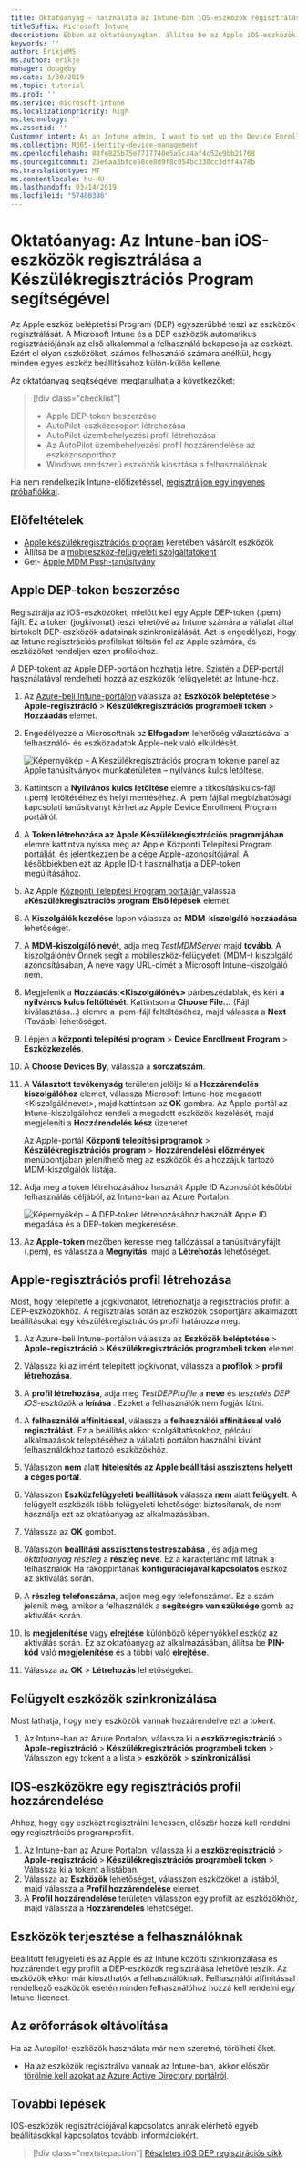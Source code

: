 ```yaml
---
title: Oktatóanyag – használata az Intune-ban iOS-eszközök regisztrálása a Készülékregisztrációs Program
titleSuffix: Microsoft Intune
description: Ebben az oktatóanyagban, állítsa be az Apple iOS-eszközök regisztrálása DEP.
keywords: ''
author: ErikjeMS
ms.author: erikje
manager: dougeby
ms.date: 1/30/2019
ms.topic: tutorial
ms.prod: ''
ms.service: microsoft-intune
ms.localizationpriority: high
ms.technology: ''
ms.assetid: ''
Customer intent: As an Intune admin, I want to set up the Device Enrollment Program so that users can automatically enroll in Intune.
ms.collection: M365-identity-device-management
ms.openlocfilehash: 88fe825b75e7717740e5a5ca4af4c52e9bb21768
ms.sourcegitcommit: 25e6aa3bfce58ce8d9f8c054bc338cc3dff4a78b
ms.translationtype: MT
ms.contentlocale: hu-HU
ms.lasthandoff: 03/14/2019
ms.locfileid: "57400398"
---
```

# <a name="tutorial-use-the-device-enrollment-program-to-enroll-ios-devices-in-intune"></a>Oktatóanyag: Az Intune-ban iOS-eszközök regisztrálása a Készülékregisztrációs Program segítségével
Az Apple eszköz beléptetési Program (DEP) egyszerűbbé teszi az eszközök regisztrálását. A Microsoft Intune és a DEP eszközök automatikus regisztrációjának az első alkalommal a felhasználó bekapcsolja az eszközt. Ezért el olyan eszközöket, számos felhasználó számára anélkül, hogy minden egyes eszköz beállításához külön-külön kellene. 

Az oktatóanyag segítségével megtanulhatja a következőket:
> [!div class="checklist"]
> * Apple DEP-token beszerzése
> * AutoPilot-eszközcsoport létrehozása
> * AutoPilot üzembehelyezési profil létrehozása
> * Az AutoPilot üzembehelyezési profil hozzárendelése az eszközcsoporthoz
> * Windows rendszerű eszközök kiosztása a felhasználóknak

Ha nem rendelkezik Intune-előfizetéssel, [regisztráljon egy ingyenes próbafiókkal](free-trial-sign-up.md).

## <a name="prerequisites"></a>Előfeltételek
- [Apple készülékregisztrációs program](http://deploy.apple.com) keretében vásárolt eszközök
- Állítsa be a [mobileszköz-felügyeleti szolgáltatóként](mdm-authority-set.md)
- Get- [Apple MDM Push-tanúsítvány](apple-mdm-push-certificate-get.md)

## <a name="get-an-apple-dep-token"></a>Apple DEP-token beszerzése
Regisztrálja az iOS-eszközöket, mielőtt kell egy Apple DEP-token (.pem) fájlt. Ez a token (jogkivonat) teszi lehetővé az Intune számára a vállalat által birtokolt DEP-eszközök adatainak szinkronizálását. Azt is engedélyezi, hogy az Intune regisztrációs profilokat töltsön fel az Apple számára, és eszközöket rendeljen ezen profilokhoz.

A DEP-tokent az Apple DEP-portálon hozhatja létre. Szintén a DEP-portál használatával rendelheti hozzá az eszközök felügyeletét az Intune-hoz.

1. Az [Azure-beli Intune-portálon](https://aka.ms/intuneportal) válassza az **Eszközök beléptetése** > **Apple-regisztráció** > **Készülékregisztrációs programbeli token** > **Hozzáadás** elemet.

2. Engedélyezze a Microsoftnak az **Elfogadom** lehetőség választásával a felhasználó- és eszközadatok Apple-nek való elküldését.

   ![Képernyőkép – A Készülékregisztrációs program tokenje panel az Apple tanúsítványok munkaterületen – nyilvános kulcs letöltése.](./media/device-enrollment-program-enroll-ios-newui/add-enrollment-program-token-pane.png)

3. Kattintson a **Nyilvános kulcs letöltése** elemre a titkosításikulcs-fájl (.pem) letöltéséhez és helyi mentéséhez. A .pem fájllal megbízhatósági kapcsolati tanúsítványt kérhet az Apple Device Enrollment Program portálról.

4. A **Token létrehozása az Apple Készülékregisztrációs programjában** elemre kattintva nyissa meg az Apple Központi Telepítési Program portálját, és jelentkezzen be a cége Apple-azonosítójával. A későbbiekben ezt az Apple ID-t használhatja a DEP-token megújításához.

5.  Az Apple [Központi Telepítési Program portálján ](https://deploy.apple.com) válassza a**Készülékregisztrációs program** **Első lépések** elemét.

4. A **Kiszolgálók kezelése** lapon válassza az **MDM-kiszolgáló hozzáadása** lehetőséget.

5. A **MDM-kiszolgáló nevét**, adja meg *TestMDMServer* majd **tovább**. A kiszolgálónév Önnek segít a mobileszköz-felügyeleti (MDM-) kiszolgáló azonosításában, A neve vagy URL-címét a Microsoft Intune-kiszolgáló nem.

6. Megjelenik a **Hozzáadás:&lt;Kiszolgálónév&gt;** párbeszédablak, és kéri **a nyilvános kulcs feltöltését**. Kattintson a **Choose File…** (Fájl kiválasztása…) elemre a .pem-fájl feltöltéséhez, majd válassza a **Next** (Tovább) lehetőséget.

6. Lépjen a **központi telepítési program** > **Device Enrollment Program** > **Eszközkezelés**.
7. A **Choose Devices By**, válassza a **sorozatszám**. <!--ask Tiffany about this-->

8. A **Választott tevékenység** területen jelölje ki a **Hozzárendelés kiszolgálóhoz** elemet, válassza Microsoft Intune-hoz megadott &lt;Kiszolgálónevet&gt;, majd kattintson az **OK** gombra. Az Apple-portál az Intune-kiszolgálóhoz rendeli a megadott eszközök kezelését, majd megjeleníti a **Hozzárendelés kész** üzenetet.

   Az Apple-portál **Központi telepítési programok** &gt; **Készülékregisztrációs program** &gt; **Hozzárendelési előzmények** menüpontjában jeleníthető meg az eszközök és a hozzájuk tartozó MDM-kiszolgálók listája.

9. Adja meg a token létrehozásához használt Apple ID Azonosítót későbbi felhasználás céljából, az Intune-ban az Azure Portalon.

    ![Képernyőkép – A DEP-token létrehozásához használt Apple ID megadása és a DEP-token megkeresése.](./media/device-enrollment-program-enroll-ios/image03.png)

10. Az **Apple-token** mezőben keresse meg tallózással a tanúsítványfájlt (.pem), és válassza a **Megnyitás**, majd a **Létrehozás** lehetőséget. 

## <a name="create-an-apple-enrollment-profile"></a>Apple-regisztrációs profil létrehozása
Most, hogy telepítette a jogkivonatot, létrehozhatja a regisztrációs profilt a DEP-eszközökhöz. A regisztrálás során az eszközök csoportjára alkalmazott beállításokat egy készülékregisztrációs profil határozza meg.

1. Az Azure-beli Intune-portálon válassza az **Eszközök beléptetése** > **Apple-regisztráció** > **Készülékregisztrációs programbeli token** elemet.

2. Válassza ki az imént telepített jogkivonat, válassza a **profilok** > **profil létrehozása**.

3. A **profil létrehozása**, adja meg *TestDEPProfile* a **neve** és *tesztelés DEP iOS-eszközök* a **leírása** . Ezeket a felhasználók nem fogják látni.

4. A **felhasználói affinitással**, válassza a **felhasználói affinitással való regisztrálást**. Ez a beállítás akkor szolgáltatásokhoz, például alkalmazások telepítéséhez a vállalati portálon használni kívánt felhasználókhoz tartozó eszközökhöz.

5. Válasszon **nem** alatt **hitelesítés az Apple beállítási asszisztens helyett a céges portál**.

6. Válasszon **Eszközfelügyeleti beállítások** válassza **nem** alatt **felügyelt**. A felügyelt eszközök több felügyeleti lehetőséget biztosítanak, de nem használja ezt az oktatóanyag az alkalmazásában.

7. Válassza az **OK** gombot.

8. Válasszon **beállítási asszisztens testreszabása** , és adja meg *oktatóanyag részleg* a **részleg neve**. Ez a karakterlánc mit látnak a felhasználók Ha rákoppintanak **konfigurációjával kapcsolatos** eszköz az aktiválás során.

9. A **részleg telefonszáma**, adjon meg egy telefonszámot. Ez a szám jelenik meg, amikor a felhasználók a **segítségre van szüksége** gomb az aktiválás során.

10. Is **megjelenítése** vagy **elrejtése** különböző képernyőkkel eszköz az aktiválás során. Ez az oktatóanyag az alkalmazásában, állítsa be **PIN-kód** való **megjelenítése** és a többi való **elrejtése**.

11. Válassza az **OK** > **Létrehozás** lehetőségeket.

## <a name="sync-managed-devices"></a>Felügyelt eszközök szinkronizálása

Most láthatja, hogy mely eszközök vannak hozzárendelve ezt a tokent.

1. Az Intune-ban az Azure Portalon, válassza ki a **eszközregisztráció** > **Apple-regisztráció** > **Készülékregisztrációs programbeli token** > Válasszon egy tokent a a lista > **eszközök** > **szinkronizálási**.

## <a name="assign-an-enrollment-profile-to-ios-devices"></a>IOS-eszközökre egy regisztrációs profil hozzárendelése

Ahhoz, hogy egy eszközt regisztrálni lehessen, először hozzá kell rendelni egy regisztrációs programprofilt.

1. Az Intune-ban az Azure Portalon, válassza ki a **eszközregisztráció** > **Apple-regisztráció** > **Készülékregisztrációs programbeli token** > Válassza ki a tokent a listában.
2. Válassza az **Eszközök** lehetőséget, válasszon eszközöket a listából, majd válassza a **Profil hozzárendelése** elemet.
3. A **Profil hozzárendelése** területen válasszon egy profilt az eszközökhöz, majd válassza a **Hozzárendelés** lehetőséget.

## <a name="distribute-devices-to-users"></a>Eszközök terjesztése a felhasználóknak

Beállított felügyeleti és az Apple és az Intune közötti szinkronizálása és hozzárendelt egy profilt a DEP-eszközök regisztrálása lehetővé teszik. Az eszközök ekkor már kioszthatók a felhasználóknak. Felhasználói affinitással rendelkező eszközök esetén minden felhasználóhoz hozzá kell rendelni egy Intune-licencet.

## <a name="clean-up-resources"></a>Az erőforrások eltávolítása

Ha az Autopilot-eszközök használata már nem szeretné, törölheti őket.

- Ha az eszközök regisztrálva vannak az Intune-ban, akkor először [törölnie kell azokat az Azure Active Directory portálról](devices-wipe.md#delete-devices-from-the-azure-active-directory-portal).

<!--ask tiffany how to do this-->

## <a name="next-steps"></a>További lépések

IOS-eszközök regisztrációjával kapcsolatos annak elérhető egyéb beállításokkal kapcsolatos további információkért.

> [!div class="nextstepaction"]
> [Részletes iOS DEP regisztrációs cikk](device-enrollment-program-enroll-ios.md)
